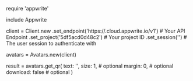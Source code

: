 require 'appwrite'

include Appwrite

client = Client.new
    .set_endpoint('https://<REGION>.cloud.appwrite.io/v1') # Your API Endpoint
    .set_project('5df5acd0d48c2') # Your project ID
    .set_session('') # The user session to authenticate with

avatars = Avatars.new(client)

result = avatars.get_qr(
    text: '<TEXT>',
    size: 1, # optional
    margin: 0, # optional
    download: false # optional
)
